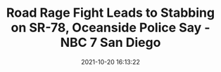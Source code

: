 ---
"title": "Road Rage Fight Leads to Stabbing on SR-78, Oceanside Police Say - NBC 7 San Diego"
"date": "2021-10-20 16:13:22"
"feed_name": "GOOGLENEWSCONSTRUCTION"
"feed_website": "https://news.google.com/search?q=construction%2Bincident&hl=en-US&gl=US&ceid=US:en"
"feed_rss": "https://news.google.com/rss/search?q=construction%2Bincident&hl=en-US&gl=US&ceid=US:en"
"link": "https://www.nbcsandiego.com/news/local/road-rage-fight-leads-to-stabbing-on-sr-78-oceanside-police-say/2754275/?amp"
"source": "{'href': 'https://www.nbcsandiego.com', 'title': 'NBC 7 San Diego'}"
"file": "_posts/2021-1-1-a92f4d2c9edc732fe88bfd53e5b2abfc1e938e32.md"
"accident": "0"
"drilling": "0"
"represented_by": "0"
"dead": "0"
"injured": "0"
"arrested": "0"
"place": "unknown place"
"where": "unknown site"
"causes": "unknown"
"place_uri": "unknown place"
---